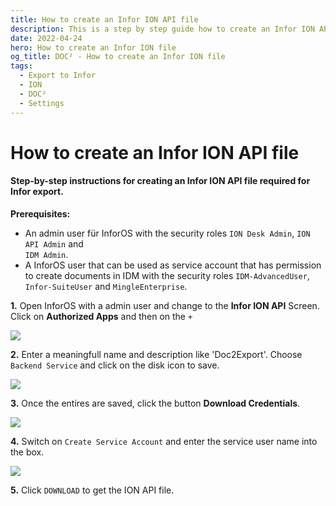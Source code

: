 ```yaml
---
title: How to create an Infor ION API file
description: This is a step by step guide how to create an Infor ION API file that is needed for the export from DOC² to Infor with the permissions InforOS user must have.
date: 2022-04-24
hero: How to create an Infor ION file
og_title: DOC² - How to create an Infor ION file
tags:
  - Export to Infor
  - ION
  - DOC²
  - Settings
---
```


# How to create an Infor ION API file

#### Step-by-step instructions for creating an Infor ION API file required for Infor export.

**Prerequisites:**

- An admin user für InforOS with the security roles `ION Desk Admin`, `ION API Admin` and<br> `IDM Admin`.
- A InforOS user that can be used as service account that has permission to create documents in IDM with the security roles `IDM-AdvancedUser`, `Infor-SuiteUser` and `MingleEnterprise`.


**1\.** Open InforOS with a admin user and change to the **Infor ION API** Screen.<br>
    Click on **Authorized Apps** and then on the `+`

![](/_images/doc2/infor-ion-api-1.png)

**2\.** Enter a meaningfull name and description like 'Doc2Export'. Choose `Backend Service` and click on the disk icon to save.

![](/_images/doc2/infor-ion-api-2.png)

**3\.** Once the entires are saved, click the button **Download Credentials**.

![](/_images/doc2/infor-ion-api-3.png)

**4\.** Switch on `Create Service Account` and enter the service user name into the box.

![](/_images/doc2/infor-ion-api-4.png)

**5\.** Click `DOWNLOAD` to get the ION API file.


